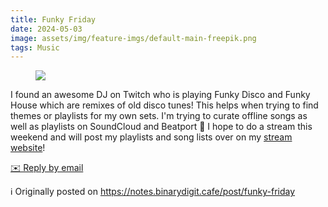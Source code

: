 ```yaml
---
title: Funky Friday
date: 2024-05-03
image: assets/img/feature-imgs/default-main-freepik.png
tags: Music
---
```

 <figure class="attachment attachment--preview flex-col justify-center attachment--png">
      <img srcset="https://cdn.scribbles.page/rails/active_storage/representations/proxy/eyJfcmFpbHMiOnsibWVzc2FnZSI6IkJBaHBBdmxNIiwiZXhwIjpudWxsLCJwdXIiOiJibG9iX2lkIn19--39aa363027bcdb9512672cc5b0bffe4db109a654/eyJfcmFpbHMiOnsibWVzc2FnZSI6IkJBaDdDRG9MWm05eWJXRjBTU0lJY0c1bkJqb0dSVlE2RkhKbGMybDZaVjkwYjE5c2FXMXBkRnNIYVFJQUVHa0NBQXc2Q25OaGRtVnlld1k2REhGMVlXeHBkSGxwWkE9PSIsImV4cCI6bnVsbCwicHVyIjoidmFyaWF0aW9uIn19--4bd09cebc84a745407911499177c402d3c45bfea/disco.png 2x" loading="lazy" src="https://cdn.scribbles.page/rails/active_storage/representations/proxy/eyJfcmFpbHMiOnsibWVzc2FnZSI6IkJBaHBBdmxNIiwiZXhwIjpudWxsLCJwdXIiOiJibG9iX2lkIn19--39aa363027bcdb9512672cc5b0bffe4db109a654/eyJfcmFpbHMiOnsibWVzc2FnZSI6IkJBaDdDRG9MWm05eWJXRjBTU0lJY0c1bkJqb0dSVlE2RkhKbGMybDZaVjkwYjE5c2FXMXBkRnNIYVFJQUNHa0NBQVk2Q25OaGRtVnlld1k2REhGMVlXeHBkSGxwWkE9PSIsImV4cCI6bnVsbCwicHVyIjoidmFyaWF0aW9uIn19--9b3ff7424923b92e765ab2843c07c62ea3d7905e/disco.png" />
</figure>

<p>I found an awesome DJ on Twitch who is playing Funky Disco and Funky
House which are remixes of old disco tunes! This helps when trying to
find themes or playlists for my own sets. I&#39;m trying to curate offline
songs as well as playlists on SoundCloud and Beatport 🪩 I hope to do a
stream this weekend and will post my playlists and song lists over on my
<a href="https://binarydigit.stream">stream website</a>!</p>
<p>
        <a href='mailto:binarydigit@omg.lol?subject=Funky Friday' style='text-decoration: underline'>✉️ Reply by email</a>
      </p>

ℹ️ Originally posted on https://notes.binarydigit.cafe/post/funky-friday